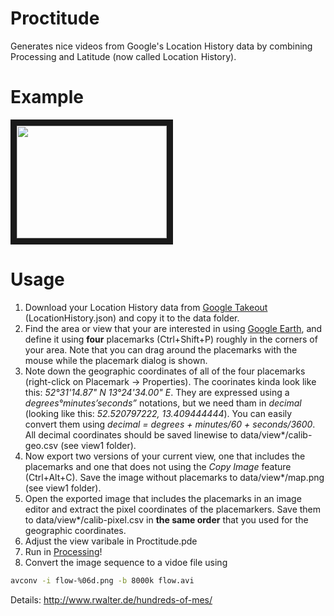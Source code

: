 Proctitude
==========

Generates nice videos from Google's Location History data by combining Processing and Latitude (now called Location History). 

Example
=======

<a href="http://www.youtube.com/watch?feature=player_embedded&v=eFkrLaAFFo
" target="_blank"><img src="http://img.youtube.com/vi/eFkrLaAFFo/0.jpg" width="240" height="180" border="10" /></a>

Usage
=====

1. Download your Location History data from [Google Takeout](https://www.google.com/settings/takeout‎/) (LocationHistory.json) and copy it to the data folder.
2. Find the area or view that your are interested in using [Google Earth](http://www.google.com/earth/), and define it using **four** placemarks (Ctrl+Shift+P) roughly in the corners of your area. Note that you can drag around the placemarks with the mouse while the placemark dialog is shown.
3. Note down the geographic coordinates of all of the four placemarks (right-click on Placemark -> Properties). The coorinates kinda look like this: *52°31'14.87" N  13°24'34.00" E*. They are expressed using a *degrees°minutes’seconds”* notations, but we need tham in *decimal* (looking like this: *52.520797222, 13.409444444*). You can easily convert them using *decimal = degrees + minutes/60 + seconds/3600*. All decimal coordinates should be saved linewise to data/view\*/calib-geo.csv (see view1 folder).
4. Now export two versions of your current view, one that includes the placemarks and one that does not using the *Copy Image* feature (Ctrl+Alt+C). Save the image without placemarks to data/view\*/map.png (see view1 folder).
5. Open the exported image that includes the placemarks in an image editor and extract the pixel coordinates of the placemarkers. Save them to data/view\*/calib-pixel.csv in **the same order** that you used for the geographic coordinates.
6. Adjust the view varibale in Proctitude.pde
7. Run in [Processing](http://processing.org/)!
8. Convert the image sequence to a vidoe file using
```bash
avconv -i flow-%06d.png -b 8000k flow.avi
```

Details: http://www.rwalter.de/hundreds-of-mes/


